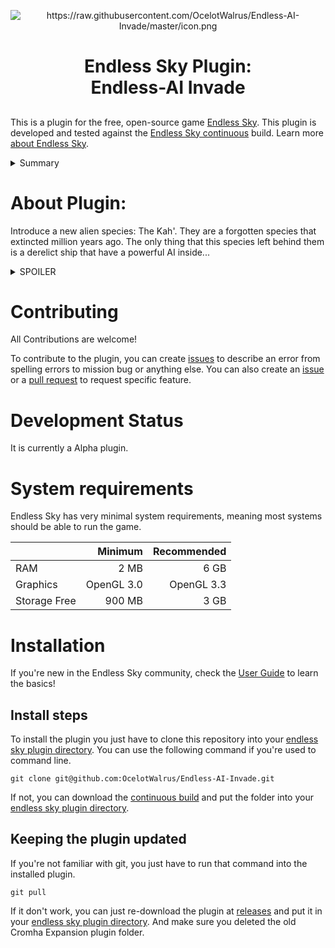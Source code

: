 <p align=center><img src="https://raw.githubusercontent.com/OcelotWalrus/Endless-AI-Invade/master/icon.png" alt="https://raw.githubusercontent.com/OcelotWalrus/Endless-AI-Invade/master/icon.png" /></p>

<h1><p align=center>Endless Sky Plugin:<br />Endless-AI Invade</p></h1>

## 

This is a plugin for the free, open-source game [Endless Sky][es]. This plugin
is developed and tested against the [Endless Sky continuous][continuous] build.
Learn more [about Endless Sky][esweb].

<details>

  <summary>Summary</summary>

* [About plugin](#about-plugin)
* [Contributing](#contributing)
* [Development status](#development-status)
* [System Requirements](#system-requirements)
* [Installation](#installation)
    * [Install steps](#install-steps)
    * [Keeping the plugin updated](#keeping-the-plugin-updated)

</details>

# About Plugin:

Introduce a new alien species: The Kah'. They are a forgotten species that extincted million years ago. The only thing that this species left behind them is a derelict ship that have a powerful AI inside...

<details>

  <summary>SPOILER</summary>

The player will try to board the derelict ship and he will decide to take the AI node inside.
When he will go on a habited planet spaceport, the AI will infect all others ships in the spaceport and the AI will become uncontralable.
The AI will finnaly build armies of infected ship and try to kill every living species in the Milky Way. But, there is the Drak...

</details>


# Contributing

All Contributions are welcome!

To contribute to the plugin, you can create [issues](https://github.com/OcelotWalrus/Endless-AI-Invade/issues) to describe an error from spelling errors to mission bug or anything else.
You can also create an [issue](https://github.com/OcelotWalrus/c/issues) or a [pull request](https://github.com/OcelotWalrus/Endless-AI-Invade/pulls) to request specific feature.

# Development Status
It is currently a Alpha plugin.

# System requirements
Endless Sky has very minimal system requirements, meaning most systems should be able to run the game.

|| Minimum | Recommended |
|---|----:|----:|
|RAM | 2 MB | 6 GB |
|Graphics | OpenGL 3.0 | OpenGL 3.3 |
|Storage Free | 900 MB | 3 GB |

# Installation
If you're new in the Endless Sky community, check the [User Guide](https://github.com/OcelotWalrus/Cromha-Expansion-plugin/wiki/User-Guide) to learn the basics!

## Install steps

To install the plugin you just have to clone this repository into your [endless sky plugin directory](https://github.com/endless-sky/endless-sky/wiki/CreatingPlugins).
You can use the following command if you're used to command line.

```
git clone git@github.com:OcelotWalrus/Endless-AI-Invade.git
```

 If not, you can download the [continuous build](https://github.com/OcelotWalrus/git@github.com:OcelotWalrus/Endless-AI-Invade.git/releases/tag/9.9.9-continuous) and put the folder into your [endless sky plugin directory](https://github.com/endless-sky/endless-sky/wiki/CreatingPlugins).

## Keeping the plugin updated
If you're not familiar with git, you just have to run that command into the installed plugin.

```
git pull
```

If it don't work, you can just re-download the plugin at [releases](https://github.com/OcelotWalrus/git@github.com:OcelotWalrus/Endless-AI-Invade.git/releases) and put it in your [endless sky plugin directory](https://github.com/endless-sky/endless-sky/wiki/CreatingPlugins). And make sure you deleted the old Cromha Expansion plugin folder.


[es]: https://github.com/endless-sky/endless-sky
[continuous]: https://github.com/endless-sky/endless-sky/releases/tag/continuous
[esweb]: https://endless-sky.github.io/
